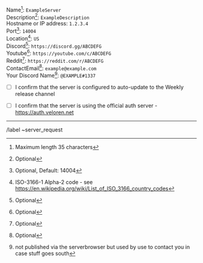 Name[^1]: `ExampleServer`\
Description[^2]: `ExampleDescription`\
Hostname or IP address: `1.2.3.4`\
Port[^3]: `14004`\
Location[^4]: `US`\
Discord[^2]: `https://discord.gg/ABCDEFG`\
Youtube[^2]: `https://youtube.com/c/ABCDEFG`\
Reddit[^2]: `https://reddit.com/r/ABCDEFG`\
ContactEmail[^2]: `example@example.com`\
Your Discord Name[^5]: `@EXAMPLE#1337`

- [ ] I confirm that the server is configured to auto-update to the Weekly release channel
- [ ] I confirm that the server is using the official auth server - https://auth.veloren.net


---

[^1]: Maximum length 35 characters
[^2]: Optional
[^3]: Optional, Default: 14004
[^4]: ISO-3166-1 Alpha-2 code - see https://en.wikipedia.org/wiki/List_of_ISO_3166_country_codes
[^5]: not published via the serverbrowser but used by use to contact you in case stuff goes south

/label ~server_request